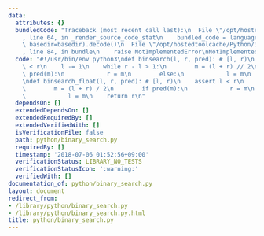 ```yaml
---
data:
  attributes: {}
  bundledCode: "Traceback (most recent call last):\n  File \"/opt/hostedtoolcache/Python/3.8.5/x64/lib/python3.8/site-packages/onlinejudge_verify/documentation/build.py\"\
    , line 64, in _render_source_code_stat\n    bundled_code = language.bundle(stat.path,\
    \ basedir=basedir).decode()\n  File \"/opt/hostedtoolcache/Python/3.8.5/x64/lib/python3.8/site-packages/onlinejudge_verify/languages/python.py\"\
    , line 84, in bundle\n    raise NotImplementedError\nNotImplementedError\n"
  code: "#!/usr/bin/env python3\ndef binsearch(l, r, pred): # [l, r)\n    assert l\
    \ < r\n    l -= 1\n    while r - l > 1:\n        m = (l + r) // 2\n        if\
    \ pred(m):\n            r = m\n        else:\n            l = m\n    return r\n\
    \ndef binsearch_float(l, r, pred): # [l, r)\n    assert l < r\n    for _ in range(100):\n\
    \        m = (l + r) / 2\n        if pred(m):\n            r = m\n        else:\n\
    \            l = m\n    return r\n"
  dependsOn: []
  extendedDependsOn: []
  extendedRequiredBy: []
  extendedVerifiedWith: []
  isVerificationFile: false
  path: python/binary_search.py
  requiredBy: []
  timestamp: '2018-07-06 01:52:56+09:00'
  verificationStatus: LIBRARY_NO_TESTS
  verificationStatusIcon: ':warning:'
  verifiedWith: []
documentation_of: python/binary_search.py
layout: document
redirect_from:
- /library/python/binary_search.py
- /library/python/binary_search.py.html
title: python/binary_search.py
---
```

